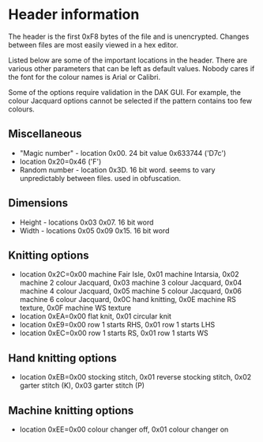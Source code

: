 # Header information

The header is the first 0xF8 bytes of the file and is unencrypted. Changes
between files are most easily viewed in a hex editor.

Listed below are some of the important locations in the header.
There are various other parameters that can be left as default values.
Nobody cares if the font for the colour names is Arial or Calibri.

Some of the options require validation in the DAK GUI. For example, the
colour Jacquard options cannot be selected if the pattern contains too
few colours.

## Miscellaneous
* "Magic number" - location 0x00. 24 bit value 0x633744 ('D7c')
* location 0x20=0x46 ('F')
* Random number - location 0x3D. 16 bit word. seems to vary unpredictably between files. used in obfuscation.

## Dimensions
* Height - locations 0x03 0x07. 16 bit word
* Width - locations 0x05 0x09 0x15. 16 bit word

## Knitting options
* location 0x2C=0x00 machine Fair Isle,
		0x01 machine Intarsia,
		0x02 machine 2 colour Jacquard,
                0x03 machine 3 colour Jacquard,
		0x04 machine 4 colour Jacquard,
		0x05 machine 5 colour Jacquard,
                0x06 machine 6 colour Jacquard,
		0x0C hand knitting,
		0x0E machine RS texture,
		0x0F machine WS texture
* location 0xEA=0x00 flat knit,
		0x01 circular knit
* location 0xE9=0x00 row 1 starts RHS,
		0x01 row 1 starts LHS
* location 0xEC=0x00 row 1 starts RS, 
		0x01 row 1 starts WS

## Hand knitting options
* location 0xEB=0x00 stocking stitch,
		0x01 reverse stocking stitch,
		0x02 garter stitch (K),
		0x03 garter stitch (P)

## Machine knitting options
* location 0xEE=0x00 colour changer off,
		0x01 colour changer on
